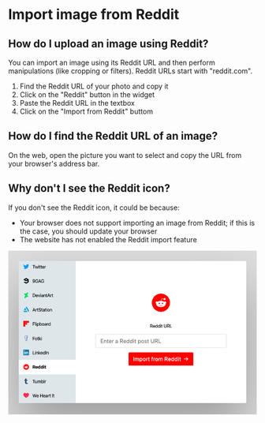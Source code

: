# Import image from Reddit

## How do I upload an image using Reddit?

You can import an image using its Reddit URL and then perform manipulations (like cropping or filters). Reddit URLs start with "reddit.com".

1. Find the Reddit URL of your photo and copy it
2. Click on the "Reddit" button in the widget
3. Paste the Reddit URL in the textbox
4. Click on the "Import from Reddit" buttom

## How do I find the Reddit URL of an image?

On the web, open the picture you want to select and copy the URL from your browser's address bar.

## Why don't I see the Reddit icon?

If you don't see the Reddit icon, it could be because:

- Your browser does not support importing an image from Reddit; if this is the case, you should update your browser
- The website has not enabled the Reddit import feature

![Screenshot of the Reddit service](/assets/screenshots/reddit.png)
